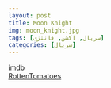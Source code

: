 ```yaml
---
layout: post
title: Moon Knight
img: moon_knight.jpg
tags: [سریال, اکشن, فانتزی]
categories: [سریال]
---
```


[imdb](https://www.imdb.com/title/tt10234724/)  
[RottenTomatoes](https://www.rottentomatoes.com/tv/moon_knight)